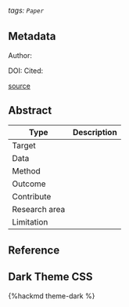 ###### tags: `Paper`

## Metadata

Author: 

DOI: 
Cited: 

[source](https://www.mdpi.com/1099-4300/23/6/747)

## Abstract

| Type          | Description |
| ------------- | ----------- |
| Target        |             |
| Data          |             |
| Method        |             |
| Outcome       |             |
| Contribute    |             |
| Research area |             |
| Limitation    |             |

## Reference

## Dark Theme CSS

{%hackmd theme-dark %}